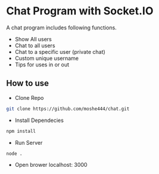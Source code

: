 # Chat Program with Socket.IO
A chat program includes following functions.
* Show All users
* Chat to all users
* Chat to a specific user (private chat)
* Custom unique username
* Tips for uses in or out
## How to use
* Clone Repo
```Bash
git clone https://github.com/moshe444/chat.git
```
* Install Dependecies
```Bash
npm install
```
* Run Server
```Bash
node .
```
* Open brower localhost: 3000
